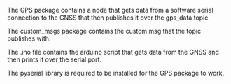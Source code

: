 The GPS package contains a node that gets data from a software serial connection to the GNSS that then publishes it over the gps_data topic.

The custom_msgs package contains the custom msg that the topic publishes with.

The .ino file contains the arduino script that gets data from the GNSS and then prints it over the serial port.

The pyserial library is required to be installed for the GPS package to work.
